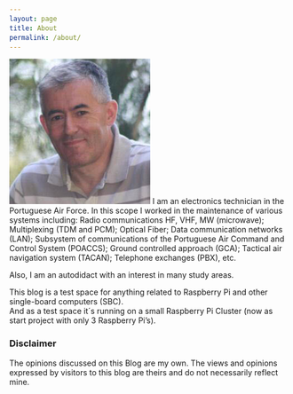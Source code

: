 ```yaml
---
layout: page
title: About
permalink: /about/
---
```


![me](/images/eu_4.jpg)
I am an electronics technician in the Portuguese Air Force. In this scope I worked in the maintenance of various systems including: 
Radio communications HF, VHF, MW (microwave); Multiplexing (TDM and PCM); Optical Fiber; Data communication networks (LAN); Subsystem of communications of the Portuguese Air Command and Control System (POACCS); Ground controlled approach (GCA); Tactical air navigation system (TACAN); Telephone exchanges (PBX), etc.

Also, I am an autodidact with an interest in many study areas.

This blog is a test space for anything related to Raspberry Pi and other single-board computers (SBC). </br>
And as a test space it´s running on a small Raspberry Pi Cluster (now as start project with only 3 Raspberry Pi’s).


### Disclaimer

The opinions discussed on this Blog are my own. The views and opinions expressed by visitors to this blog are theirs and do not necessarily reflect mine.
